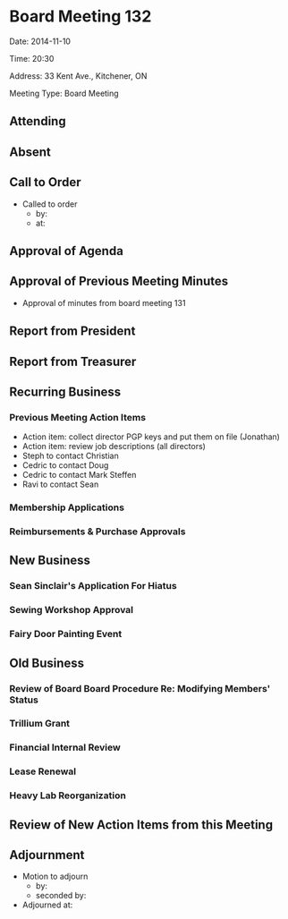 # Board Meeting 132

Date: 2014-11-10

Time: 20:30

Address: 33 Kent Ave., Kitchener, ON

Meeting Type: Board Meeting

## Attending

## Absent

## Call to Order
* Called to order
    * by: 
    * at: 

## Approval of Agenda

## Approval of Previous Meeting Minutes
* Approval of minutes from board meeting 131

## Report from President

## Report from Treasurer

## Recurring Business

### Previous Meeting Action Items
* Action item: collect director PGP keys and put them on file (Jonathan)
* Action item: review job descriptions (all directors)
* Steph to contact Christian
* Cedric to contact Doug
* Cedric to contact Mark Steffen
* Ravi to contact Sean

### Membership Applications

### Reimbursements & Purchase Approvals

## New Business

### Sean Sinclair's Application For Hiatus

### Sewing Workshop Approval

### Fairy Door Painting Event

## Old Business

### Review of Board Board Procedure Re: Modifying Members' Status

### Trillium Grant

### Financial Internal Review

### Lease Renewal

### Heavy Lab Reorganization

## Review of New Action Items from this Meeting

## Adjournment
* Motion to adjourn
    * by: 
    * seconded by: 
* Adjourned at: 

